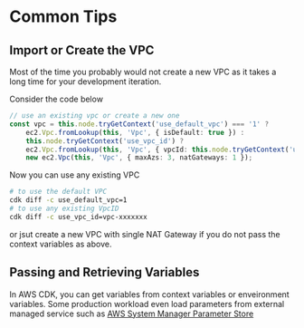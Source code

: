 # Common Tips



## Import or Create the VPC

Most of the time you probably would not create a new VPC as it takes a long time for 
your development iteration.

Consider the code below

```ts
// use an existing vpc or create a new one
const vpc = this.node.tryGetContext('use_default_vpc') === '1' ?
    ec2.Vpc.fromLookup(this, 'Vpc', { isDefault: true }) :
    this.node.tryGetContext('use_vpc_id') ?
    ec2.Vpc.fromLookup(this, 'Vpc', { vpcId: this.node.tryGetContext('use_vpc_id') }) :
    new ec2.Vpc(this, 'Vpc', { maxAzs: 3, natGateways: 1 });

```

Now you can use any existing VPC 

```sh
# to use the default VPC
cdk diff -c use_default_vpc=1
# to use any existing VpcID
cdk diff -c use_vpc_id=vpc-xxxxxxx
```

or jsut create a new VPC with single NAT Gateway if you do not pass the context 
variables as above.

## Passing and Retrieving Variables

In AWS CDK, you can get variables from context variables or enveironment variables.
Some production workload even load parameters from external managed service such as 
[AWS System Manager Parameter Store](https://docs.aws.amazon.com/systems-manager/latest/userguide/systems-manager-parameter-store.html)

